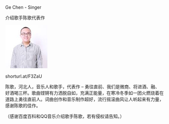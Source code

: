 Ge Chen - Singer

介绍歌手陈歌代表作


![介绍歌手陈歌代表作](https://github.com/ywangnccu/ywang/blob/main/images/Ge_Chen.jpg)

shorturl.at/F3ZaU

陈歌，河北人，音乐人和歌手，代表作 – 勇往直前、我们是微商、将进酒、融、好酒喝三杯。歌曲铿锵有力洒脱自如，充满正能量，在寒冷冬季如一团火燃烧着在道路上勇往直前人。词曲创作和音乐制作超好，流行摇滚曲风让人听起来有力量，感谢陈歌的佳作。


（感谢百度百科和QQ音乐介绍歌手陈歌，若有侵权请告知。）
